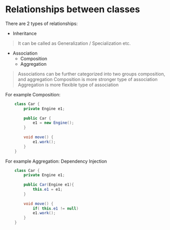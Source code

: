 # Relationships between classes

There are 2 types of relationships:
- Inheritance
> It can be called as Generalization / Specialization etc.
- Association
    * Composition 
    * Aggregation
> Associations can be further categorized into two groups
 composition, and aggregation
> Composition is more stronger type of association
> Aggregation is more flexible type of association

For example Composition:

```java
    class Car {
        private Engine e1;
        
        public Car {
            e1 = new Engine();
        }
        
        void move() {
            e1.work();
        }
    }
```

For example Aggregation:
Dependency Injection
```java
    class Car {
        private Engine e1;
        
        public Car(Engine e1){
            this.e1 = e1;
        }
        
        void move() {
            if( this.e1 != null)
            e1.work();
        }        
    }
```